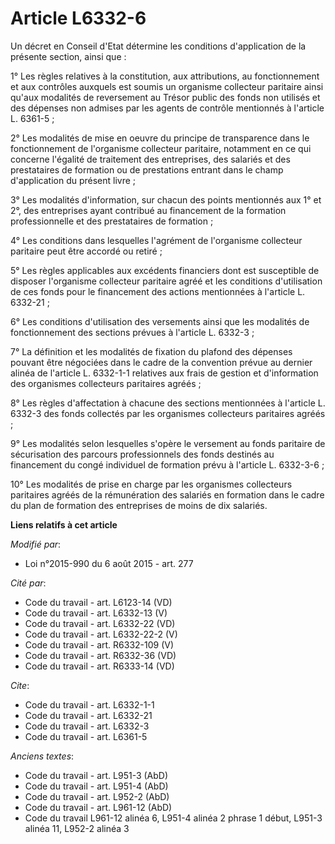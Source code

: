 # Article L6332-6

Un décret en Conseil d'Etat détermine les conditions d'application de la présente section, ainsi que : 

1° Les règles relatives à la constitution, aux attributions, au fonctionnement et aux contrôles auxquels est soumis un
organisme collecteur paritaire ainsi qu'aux modalités de reversement au Trésor public des fonds non utilisés et des dépenses
non admises par les agents de contrôle mentionnés à l'article L. 6361-5 ; 

2° Les modalités de mise en oeuvre du principe de transparence dans le fonctionnement de l'organisme collecteur paritaire,
notamment en ce qui concerne l'égalité de traitement des entreprises, des salariés et des prestataires de formation ou de
prestations entrant dans le champ d'application du présent livre ; 

3° Les modalités d'information, sur chacun des points mentionnés aux 1° et 2°, des entreprises ayant contribué au financement
de la formation professionnelle et des prestataires de formation ; 

4° Les conditions dans lesquelles l'agrément de l'organisme collecteur paritaire peut être accordé ou retiré ; 

5° Les règles applicables aux excédents financiers dont est susceptible de disposer l'organisme collecteur paritaire agréé et
les conditions d'utilisation de ces fonds pour le financement des actions mentionnées à l'article L. 6332-21 ; 

6° Les conditions d'utilisation des versements ainsi que les modalités de fonctionnement des sections prévues à l'article L.
6332-3 ; 

7° La définition et les modalités de fixation du plafond des dépenses pouvant être négociées dans le cadre de la convention
prévue au dernier alinéa de l'article L. 6332-1-1 relatives aux frais de gestion et d'information des organismes collecteurs
paritaires agréés ; 

8° Les règles d'affectation à chacune des sections mentionnées à l'article L. 6332-3 des fonds collectés par les organismes
collecteurs paritaires agréés ; 

9° Les modalités selon lesquelles s'opère le versement au fonds paritaire de sécurisation des parcours professionnels des
fonds destinés au financement du congé individuel de formation prévu à l'article  L. 6332-3-6 ;

10° Les modalités de prise en charge par les organismes collecteurs paritaires agréés de la rémunération des salariés en
formation dans le cadre du plan de formation des entreprises de moins de dix salariés.

**Liens relatifs à cet article**

_Modifié par_:

  - Loi n°2015-990 du 6 août 2015 - art. 277

_Cité par_:

  - Code du travail - art. L6123-14 (VD)
  - Code du travail - art. L6332-13 (V)
  - Code du travail - art. L6332-22 (VD)
  - Code du travail - art. L6332-22-2 (V)
  - Code du travail - art. R6332-109 (V)
  - Code du travail - art. R6332-36 (VD)
  - Code du travail - art. R6333-14 (VD)

_Cite_:

  - Code du travail - art. L6332-1-1
  - Code du travail - art. L6332-21
  - Code du travail - art. L6332-3
  - Code du travail - art. L6361-5

_Anciens textes_:

  - Code du travail - art. L951-3 (AbD)
  - Code du travail - art. L951-4 (AbD)
  - Code du travail - art. L952-2 (AbD)
  - Code du travail - art. L961-12 (AbD)
  - Code du travail L961-12 alinéa 6, L951-4 alinéa 2 phrase 1 début, L951-3 alinéa 11, L952-2 alinéa 3
